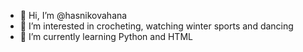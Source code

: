 - 👋 Hi, I’m @hasnikovahana
- 👀 I’m interested in crocheting, watching winter sports and dancing
- 🌱 I’m currently learning Python and HTML

<!---
hasnikovahana/hasnikovahana is a ✨ special ✨ repository because its `README.md` (this file) appears on your GitHub profile.
You can click the Preview link to take a look at your changes.
--->
